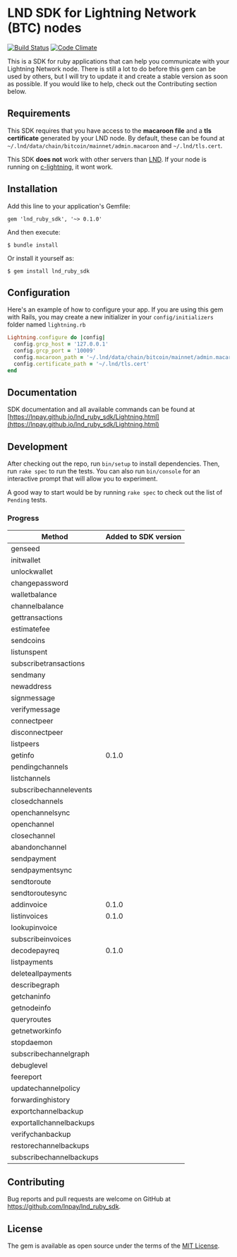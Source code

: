# LND SDK for Lightning Network (BTC) nodes

[![Build Status](https://travis-ci.org/lnpay/lnd_ruby_sdk.svg?branch=master)](https://travis-ci.org/lnpay/lnd_ruby_sdk) [![Code Climate](https://codeclimate.com/github/lnpay/lnd_ruby_sdk.svg)](https://codeclimate.com/github/lnpay/lnd_ruby_sdk)

This is a SDK for ruby applications that can help you communicate with your Lightning Network node. There is still a lot to do before this gem can be used by others, but I will try to update it and create a stable version as soon as possible. If you would like to help, check out the Contributing section below.

## Requirements

This SDK requires that you have access to the **macaroon file** and a **tls certificate** generated by your LND node. By default, these can be found at `~/.lnd/data/chain/bitcoin/mainnet/admin.macaroon`
and `~/.lnd/tls.cert`.

This SDK **does not** work with other servers than [LND](https://github.com/lightningnetwork/lnd). If your node is running on [c-lightning](https://github.com/ElementsProject/lightning), it wont work.

## Installation

Add this line to your application's Gemfile:

```
gem 'lnd_ruby_sdk', '~> 0.1.0'
```

And then execute:

```
$ bundle install
```

Or install it yourself as:

```
$ gem install lnd_ruby_sdk
```

## Configuration 
Here's an example of how to configure your app. If you are using this gem with Rails, you may create a new initializer in your `config/initializers` folder named `lightning.rb`

```ruby
Lightning.configure do |config|
  config.grcp_host = '127.0.0.1'
  config.grcp_port = '10009'
  config.macaroon_path = '~/.lnd/data/chain/bitcoin/mainnet/admin.macaroon'
  config.certificate_path = '~/.lnd/tls.cert'
end
```

## Documentation
SDK documentation and all available commands can be found at [https://lnpay.github.io/lnd_ruby_sdk/Lightning.html](https://lnpay.github.io/lnd_ruby_sdk/Lightning.html)

## Development

After checking out the repo, run `bin/setup` to install dependencies. Then, run `rake spec` to run the tests. You can also run `bin/console` for an interactive prompt that will allow you to experiment.

A good way to start would be by running `rake spec` to check out the list of `Pending` tests.

### Progress

**Method**|**Added to SDK version**
-----|-----
genseed| 
initwallet| 
unlockwallet| 
changepassword| 
walletbalance| 
channelbalance| 
gettransactions| 
estimatefee| 
sendcoins| 
listunspent| 
subscribetransactions| 
sendmany| 
newaddress| 
signmessage| 
verifymessage| 
connectpeer| 
disconnectpeer| 
listpeers| 
getinfo|0.1.0
pendingchannels| 
listchannels| 
subscribechannelevents| 
closedchannels| 
openchannelsync| 
openchannel| 
closechannel| 
abandonchannel| 
sendpayment| 
sendpaymentsync| 
sendtoroute| 
sendtoroutesync| 
addinvoice|0.1.0
listinvoices|0.1.0
lookupinvoice| 
subscribeinvoices| 
decodepayreq|0.1.0
listpayments| 
deleteallpayments| 
describegraph| 
getchaninfo| 
getnodeinfo| 
queryroutes| 
getnetworkinfo| 
stopdaemon| 
subscribechannelgraph| 
debuglevel| 
feereport| 
updatechannelpolicy| 
forwardinghistory| 
exportchannelbackup| 
exportallchannelbackups| 
verifychanbackup| 
restorechannelbackups| 
subscribechannelbackups| 


## Contributing

Bug reports and pull requests are welcome on GitHub at https://github.com/lnpay/lnd_ruby_sdk.

## License

The gem is available as open source under the terms of the [MIT License](https://opensource.org/licenses/MIT).
